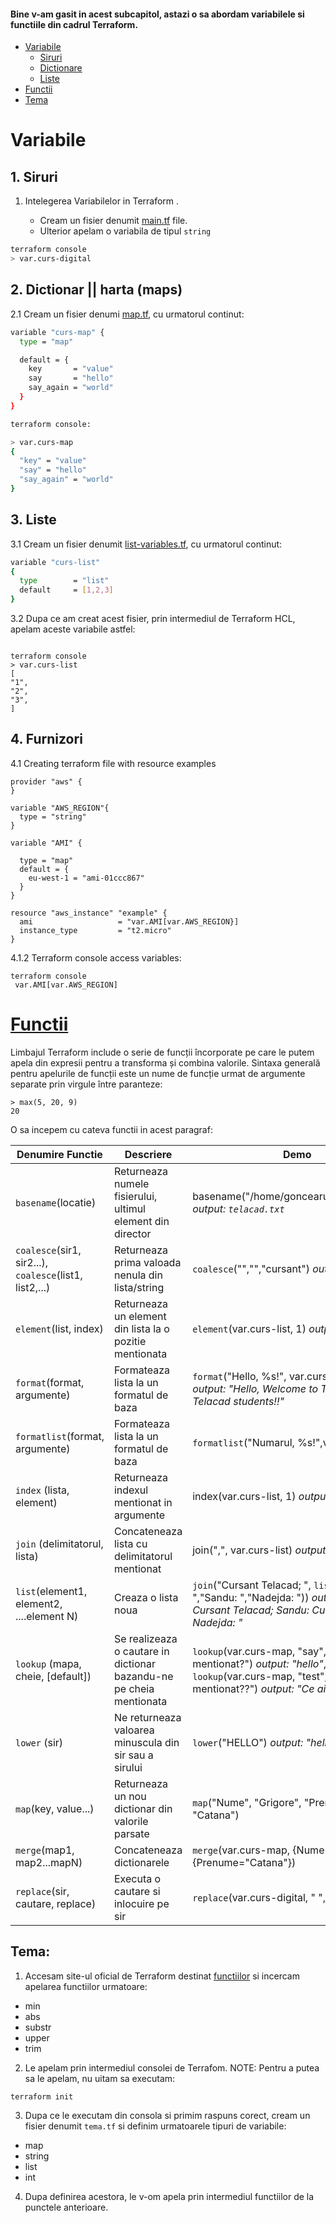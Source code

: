 #### Bine v-am gasit in acest subcapitol, astazi o sa abordam variabilele si functiile din cadrul Terraform.



- [Variabile](#variabile)
    - [Siruri](#1-siruri)
    - [Dictionare](#2-dictionar--harta-maps)
    - [Liste](#3-liste)
- [Functii](#functii)
- [Tema](#tema)



# Variabile

## 1. Siruri 
1. Intelegerea  Variabilelor in Terraform .
   
    - Cream un fisier denumit [main.tf](main.tf) file.
    - Ulterior apelam o variabila de tipul `string`
```bash
terraform console
> var.curs-digital
```


## 2. Dictionar || harta (maps)
2.1 Cream un fisier denumi [map.tf](map-variablles.tf), cu urmatorul continut:

```bash
variable "curs-map" {
  type = "map"

  default = {
    key       = "value"
    say       = "hello"
    say_again = "world"
  }
}

terraform console:

> var.curs-map
{
  "key" = "value"
  "say" = "hello"
  "say_again" = "world"
}
```

## 3. Liste

3.1 Cream un fisier denumit  [list-variables.tf](list-variables.tf), cu urmatorul continut:

```bash
variable "curs-list"
{
  type        = "list"
  default     = [1,2,3]
}
````

3.2 Dupa ce am creat acest fisier, prin intermediul de Terraform HCL, apelam aceste variabile astfel:
```shell

terraform console
> var.curs-list
[
"1",
"2",
"3",
]
```

## 4. Furnizori

4.1 Creating terraform file with resource examples
```hcl-terraform
provider "aws" {
}

variable "AWS_REGION"{
  type = "string"
}

variable "AMI" {

  type = "map"
  default = {
    eu-west-1 = "ami-01ccc867"
  }
}

resource "aws_instance" "example" {
  ami                   = "var.AMI[var.AWS_REGION}]
  instance_type         = "t2.micro"
}
```

4.1.2 Terraform console access variables:

```hcl-terraform
terraform console
 var.AMI[var.AWS_REGION]
```


# [Functii](#https://www.terraform.io/docs/language/functions/index.html)

Limbajul Terraform include o serie de funcții încorporate pe care le putem apela din expresii pentru a transforma și combina valorile. Sintaxa generală pentru apelurile de funcții este un nume de funcție urmat de argumente separate prin virgule între paranteze:


```shell
> max(5, 20, 9)
20
```


O sa incepem cu cateva functii in acest paragraf:

Denumire Functie| Descriere| Demo
------------ | ------------- | -------------
`basename`(locatie)| Returneaza numele fisierului, ultimul element din director| basename("/home/goncearuce/telacad.txt") *output: `telacad.txt`*
`coalesce`(sir1, sir2...), `coalesce`(list1, list2,...)| Returneaza prima valoada nenula din lista/string |`coalesce`("","","cursant") *output: `cursant`*
`element`(list, index)| Returneaza un element din lista la o pozitie mentionata| `element`(var.curs-list, 1) *output: 2*
`format`(format, argumente) |   Formateaza lista la un formatul de baza|  `format`("Hello, %s!", var.curs-digital) *output: "Hello, Welcome to Terraform Telacad students!!"*
`formatlist`(format, argumente)|Formateaza lista la un formatul de baza|  `formatlist`("Numarul, %s!",var.curs-list)
`index` (lista, element)| Returneaza indexul mentionat in argumente| index(var.curs-list, 1) *output: 0*
`join` (delimitatorul, lista)| Concateneaza lista cu delimitatorul mentionat|  join(",", var.curs-list) *output: 1,2,3*
`list`(element1, element2, ....element N)| Creaza o lista noua| `join`("Cursant Telacad;  ", `list`("Eugeniu: ","Sandu: ","Nadejda: ")) *output: "Eugeniu: Cursant Telacad;  Sandu: Cursant Telacad;  Nadejda: "*
`lookup` (mapa, cheie, [default])| Se realizeaza o cautare in dictionar bazandu-ne pe cheia mentionata| `lookup`(var.curs-map, "say", "Ce ai mentionat?") *output: "hello"*, default: `lookup`(var.curs-map, "test", "Ce ai mentionat??") *output: "Ce ai mentionat?"*
`lower` (sir)| Ne returneaza valoarea minuscula din sir sau a sirului| `lower`("HELLO") *output: "hello"*
`map`(key, value...)| Returneaza un nou dictionar din valorile parsate|  `map`("Nume", "Grigore", "Prenume", "Catana")
`merge`(map1, map2...mapN)| Concateneaza dictionarele| `merge`(var.curs-map, {Nume="Grigore"},  {Prenume="Catana"})
`replace`(sir, cautare, replace)| Executa o cautare si inlocuire pe sir| `replace`(var.curs-digital, " ", "-")


## Tema: 

1. Accesam site-ul oficial de Terraform destinat [functiilor](#https://www.terraform.io/docs/language/functions/index.html) si incercam apelarea functiilor urmatoare:
- min
- abs
- substr
- upper
- trim

2. Le apelam prin intermediul consolei de Terrafom.
NOTE: Pentru a putea sa le apelam, nu uitam sa executam:
   
```shell
terraform init
```

3. Dupa ce le executam din consola si primim raspuns corect, cream un fisier denumit `tema.tf` si definim urmatoarele tipuri de variabile:

- map
- string
- list
- int

4. Dupa definirea acestora, le v-om apela prin intermediul functiilor de la punctele anterioare.